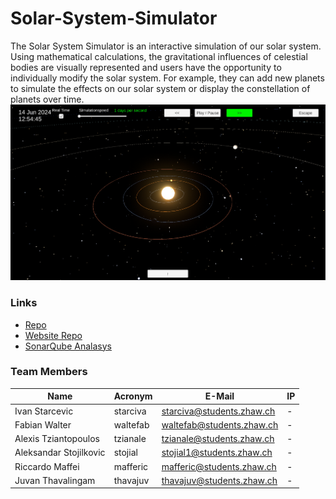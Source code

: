 # Solar-System-Simulator

The Solar System Simulator is an interactive simulation of our solar system. Using mathematical calculations, the gravitational influences of celestial bodies are visually represented and users have the opportunity to individually modify the solar system. For example, they can add new planets to simulate the effects on our solar system or display the constellation of planets over time.</br>
<img src="./docs/images/simulation.png" width="600">

### Links

- [Repo](https://github.zhaw.ch/Team-42/Solar-System-Simulator)
- [Website Repo](https://github.zhaw.ch/Team-42/solar-system-simulator-webpage)
- [SonarQube Analasys](http://160.85.252.39:9000)

### Team Members

| Name | Acronym  | E-Mail | IP |
| - |----------| - | - |
| Ivan Starcevic | starciva | starciva@students.zhaw.ch | - |
| Fabian Walter | waltefab | waltefab@students.zhaw.ch | - |
| Alexis Tziantopoulos | tzianale | tzianale@students.zhaw.ch | - |
| Aleksandar Stojilkovic | stojial  | stojial1@students.zhaw.ch | - |
| Riccardo Maffei | mafferic | mafferic@students.zhaw.ch | - |
| Juvan Thavalingam | thavajuv | thavajuv@students.zhaw.ch | - |
